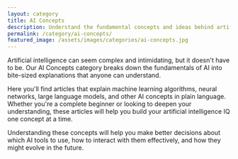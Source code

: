 ```yaml
---
layout: category
title: AI Concepts
description: Understand the fundamental concepts and ideas behind artificial intelligence and machine learning. From neural networks to transformers, learn how AI works in a way that's accessible to everyone.
permalink: /category/ai-concepts/
featured_image: /assets/images/categories/ai-concepts.jpg
---
```


Artificial intelligence can seem complex and intimidating, but it doesn't have to be. Our AI Concepts category breaks down the fundamentals of AI into bite-sized explanations that anyone can understand.

Here you'll find articles that explain machine learning algorithms, neural networks, large language models, and other AI concepts in plain language. Whether you're a complete beginner or looking to deepen your understanding, these articles will help you build your artificial intelligence IQ one concept at a time.

Understanding these concepts will help you make better decisions about which AI tools to use, how to interact with them effectively, and how they might evolve in the future.